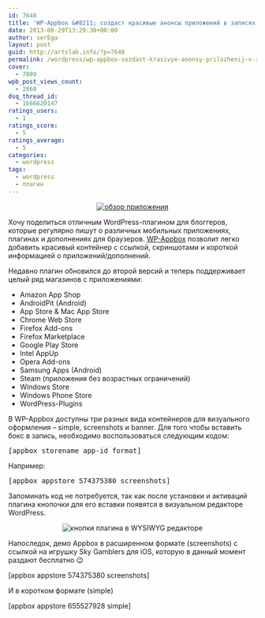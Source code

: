 ```yaml
---
id: 7648
title: 'WP-Appbox &#8211; создаст красивые анонсы приложений в записях'
date: 2013-08-29T13:29:30+00:00
author: serEga
layout: post
guid: http://artslab.info/?p=7648
permalink: /wordpress/wp-appbox-sozdast-krasivye-anonsy-prilozhenij-v-zapisyax/
cover:
  - 7809
wpb_post_views_count:
  - 2860
dsq_thread_id:
  - 1666620147
ratings_users:
  - 1
ratings_score:
  - 5
ratings_average:
  - 5
categories:
  - wordpress
tags:
  - wordpress
  - плагин
---
```

<center>
  <a href="{{site.img_cdn}}/preview_plugin.png"><img src="{{site.img_cdn}}/preview_plugin-300x202.png" alt="обзор приложения" class="aligncenter size-medium wp-image-7671" srcset="{{site.img_cdn}}/preview_plugin-300x202.png 300w, {{site.img_cdn}}/preview_plugin.png 632w" sizes="(max-width: 300px) 100vw, 300px" /></a>
</center>

Хочу поделиться отличным WordPress-плагином для блоггеров, которые регулярно пишут о различных мобильных приложениях, плагинах и дополнениях для браузеров. <a href="http://wordpress.org/plugins/wp-appbox/" target="_blank">WP-Appbox</a> позволит легко добавить красивый контейнер с ссылкой, скриншотами и короткой информацией о приложений/дополнений.

<!--more-->

Недавно плагин обновился до второй версий и теперь поддерживает целый ряд магазинов с приложениями:

  * Amazon App Shop
  * AndroidPit (Android)
  * App Store & Mac App Store
  * Chrome Web Store
  * Firefox Add-ons
  * Firefox Marketplace
  * Google Play Store
  * Intel AppUp
  * Opera Add-ons
  * Samsung Apps (Android)
  * Steam (приложения без возрастных ограничений)
  * Windows Store
  * Windows Phone Store
  * WordPress-Plugins



В WP-Appbox доступны три разных вида контейнеров для визуального оформления &#8211; simple, screenshots и banner. Для того чтобы вставить бокс в запись, необходимо воспользоваться следующим кодом:

<pre>&#91;appbox storename app-id format&#93;</pre>

Например:

<pre>&#91;appbox appstore 574375380 screenshots&#93;</pre>

Запоминать код не потребуется, так как после установки и активаций плагина кнопочки для его вставки появятся в визуальном редакторе WordPress.

<center>
  <img src="{{site.img_cdn}}/appbox_knopki.png" alt="кнопки плагина в WYSIWYG редакторе" class="aligncenter wp-image-7703" srcset="{{site.img_cdn}}/appbox_knopki.png 554w, {{site.img_cdn}}/appbox_knopki-300x44.png 300w" sizes="(max-width: 554px) 100vw, 554px" />
</center>

Напоследок, демо Appbox в расширенном формате (screenshots) с ссылкой на игрушку Sky Gamblers для iOS, которую в данный момент раздают бесплатно 😉

[appbox appstore 574375380 screenshots]

И в коротком формате (simple)

[appbox appstore 655527928 simple]